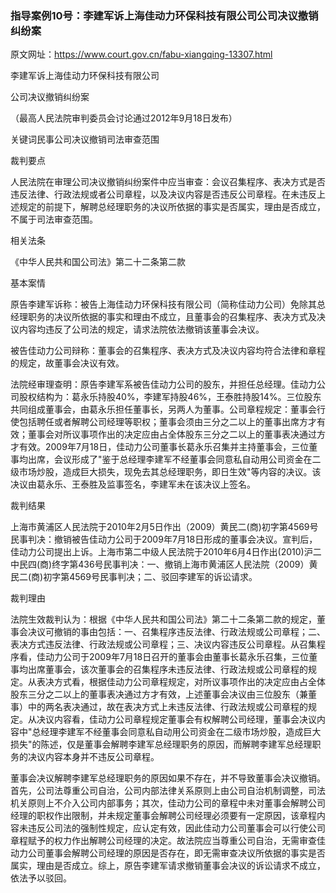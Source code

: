 ### 指导案例10号：李建军诉上海佳动力环保科技有限公司公司决议撤销纠纷案
原文网址：https://www.court.gov.cn/fabu-xiangqing-13307.html

李建军诉上海佳动力环保科技有限公司

公司决议撤销纠纷案

（最高人民法院审判委员会讨论通过2012年9月18日发布）

关键词民事公司决议撤销司法审查范围

裁判要点

人民法院在审理公司决议撤销纠纷案件中应当审查：会议召集程序、表决方式是否违反法律、行政法规或者公司章程，以及决议内容是否违反公司章程。在未违反上述规定的前提下，解聘总经理职务的决议所依据的事实是否属实，理由是否成立，不属于司法审查范围。

相关法条

《中华人民共和国公司法》第二十二条第二款

基本案情

原告李建军诉称：被告上海佳动力环保科技有限公司（简称佳动力公司）免除其总经理职务的决议所依据的事实和理由不成立，且董事会的召集程序、表决方式及决议内容均违反了公司法的规定，请求法院依法撤销该董事会决议。

被告佳动力公司辩称：董事会的召集程序、表决方式及决议内容均符合法律和章程的规定，故董事会决议有效。

法院经审理查明：原告李建军系被告佳动力公司的股东，并担任总经理。佳动力公司股权结构为：葛永乐持股40%，李建军持股46%，王泰胜持股14%。三位股东共同组成董事会，由葛永乐担任董事长，另两人为董事。公司章程规定：董事会行使包括聘任或者解聘公司经理等职权；董事会须由三分之二以上的董事出席方才有效；董事会对所议事项作出的决定应由占全体股东三分之二以上的董事表决通过方才有效。2009年7月18日，佳动力公司董事长葛永乐召集并主持董事会，三位董事均出席，会议形成了"鉴于总经理李建军不经董事会同意私自动用公司资金在二级市场炒股，造成巨大损失，现免去其总经理职务，即日生效"等内容的决议。该决议由葛永乐、王泰胜及监事签名，李建军未在该决议上签名。

裁判结果

上海市黄浦区人民法院于2010年2月5日作出（2009）黄民二(商)初字第4569号民事判决：撤销被告佳动力公司于2009年7月18日形成的董事会决议。宣判后，佳动力公司提出上诉。上海市第二中级人民法院于2010年6月4日作出(2010)沪二中民四(商)终字第436号民事判决：一、撤销上海市黄浦区人民法院（2009）黄民二(商)初字第4569号民事判决；二、驳回李建军的诉讼请求。

裁判理由

法院生效裁判认为：根据《中华人民共和国公司法》第二十二条第二款的规定，董事会决议可撤销的事由包括：一、召集程序违反法律、行政法规或公司章程；二、表决方式违反法律、行政法规或公司章程；三、决议内容违反公司章程。从召集程序看，佳动力公司于2009年7月18日召开的董事会由董事长葛永乐召集，三位董事均出席董事会，该次董事会的召集程序未违反法律、行政法规或公司章程的规定。从表决方式看，根据佳动力公司章程规定，对所议事项作出的决定应由占全体股东三分之二以上的董事表决通过方才有效，上述董事会决议由三位股东（兼董事）中的两名表决通过，故在表决方式上未违反法律、行政法规或公司章程的规定。从决议内容看，佳动力公司章程规定董事会有权解聘公司经理，董事会决议内容中"总经理李建军不经董事会同意私自动用公司资金在二级市场炒股，造成巨大损失"的陈述，仅是董事会解聘李建军总经理职务的原因，而解聘李建军总经理职务的决议内容本身并不违反公司章程。

董事会决议解聘李建军总经理职务的原因如果不存在，并不导致董事会决议撤销。首先，公司法尊重公司自治，公司内部法律关系原则上由公司自治机制调整，司法机关原则上不介入公司内部事务；其次，佳动力公司的章程中未对董事会解聘公司经理的职权作出限制，并未规定董事会解聘公司经理必须要有一定原因，该章程内容未违反公司法的强制性规定，应认定有效，因此佳动力公司董事会可以行使公司章程赋予的权力作出解聘公司经理的决定。故法院应当尊重公司自治，无需审查佳动力公司董事会解聘公司经理的原因是否存在，即无需审查决议所依据的事实是否属实，理由是否成立。综上，原告李建军请求撤销董事会决议的诉讼请求不成立，依法予以驳回。
